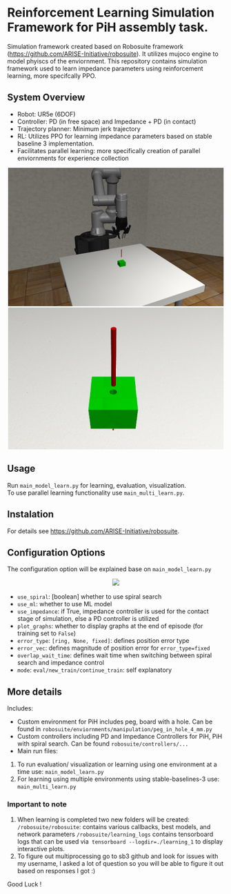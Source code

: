 # Reinforcement Learning Simulation Framework for PiH assembly task.

Simulation framework created based on Robosuite framework (https://github.com/ARISE-Initiative/robosuite). 
It utilizes mujoco engine to model phyiscs of the enviornment. This repository contains simulation framework used to learn impedance parameters using reinforcement learning, more specifcally PPO. 

## System Overview
* Robot: UR5e (6DOF)
* Controller: PD (in free space) and Impedance + PD (in contact)
* Trajectory planner: Minimum jerk trajectory
* RL: Utilizes PPO for learning impedance parameters based on stable baseline 3 implementation.
* Facilitates parallel learning: more specifically creation of parallel enviornments for experience collection

<div align="center">
  <img src="docs/images/env.png" width="500">
</div>

 <div align="center">
  <img src="docs/images/peg.png" width="500">
</div>

## Usage
Run ```main_model_learn.py``` for learning, evaluation, visualization. </br>
To use parallel learning functionality use `main_multi_learn.py`.

## Instalation 
For details see https://github.com/ARISE-Initiative/robosuite.

## Configuration Options
The configuration option will be explained base on `main_model_learn.py`
<div align="center">
  <img src="https://github.com/danielstankw/Reinforcement_Learning_Simulation/assets/72759092/7965c3e0-e913-472d-9329-804d4600bba4" width="700">
</div>


* `use_spiral`:  [boolean] whether to use spiral search
* `use_ml`: whether to use ML model
* `use_impedance`: if True, impedance controller is used for the contact stage of simulation, else a PD controller is utilized
* `plot_graphs`: whether to display graphs at the end of episode (for training set to `False`)
* `error_type`: `[ring, None, fixed]`: defines position error type
* `error_vec`: defines magnitude of position error for `error_type=fixed`
* `overlap_wait_time`: defines wait time when switching between spiral search and impedance control
* `mode`: `eval/new_train/continue_train`: self explanatory

## More details
Includes: 
* Custom environment for PiH includes peg, board with a hole.
Can be found in `robosuite/enviornments/manipulation/peg_in_hole_4_mm.py`
* Custom controllers including PD and Impedance Controllers for PiH, PiH with spiral search.
Can be found `robosuite/controllers/...`
* Main run files:
1. To run evaluation/ visualization or learning using one environment at a time use:
`main_model_learn.py`
2. For learning using multiple environments using stable-baselines-3 use:
`main_multi_learn.py`

### Important to note
1. When learning is completed two new folders will be created:
`/robosuite/robosuite`: contains various callbacks, best models, and network parameters
`/robosuite/learning_logs` contains tensorboard logs that can be used via` tensorboard --logdir=./learning_1` to display interactive plots.
2. To figure out multiprocessing go to sb3 github and look for issues with my username, I asked a lot of question so you will be able to figure it out based on responses I got :)

Good Luck !
